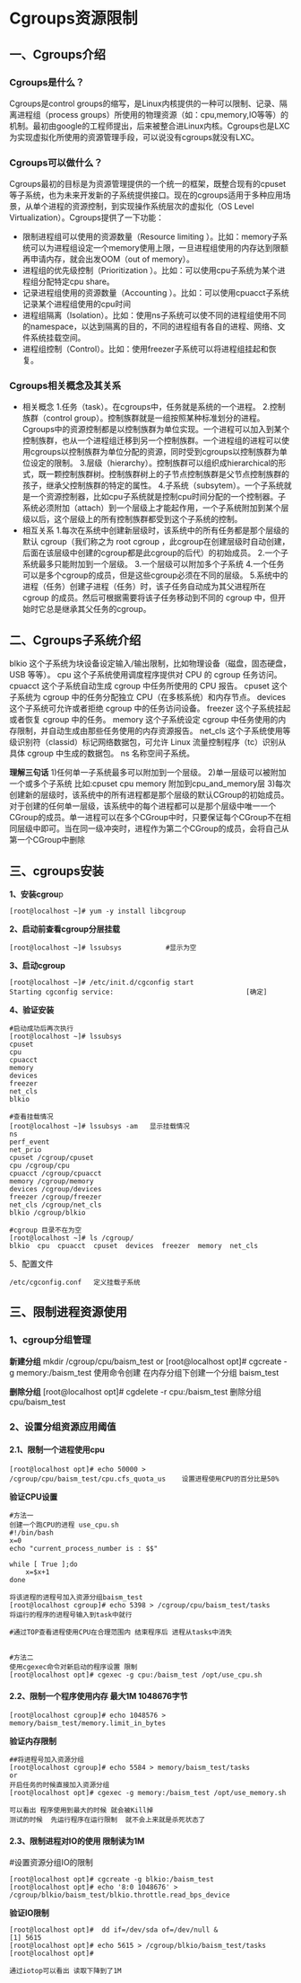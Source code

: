 # Cgroups资源限制

## 一、Cgroups介绍

### Cgroups是什么？

Cgroups是control groups的缩写，是Linux内核提供的一种可以限制、记录、隔离进程组（process groups）所使用的物理资源（如：cpu,memory,IO等等）的机制。最初由google的工程师提出，后来被整合进Linux内核。Cgroups也是LXC为实现虚拟化所使用的资源管理手段，可以说没有cgroups就没有LXC。

### Cgroups可以做什么？

Cgroups最初的目标是为资源管理提供的一个统一的框架，既整合现有的cpuset等子系统，也为未来开发新的子系统提供接口。现在的cgroups适用于多种应用场景，从单个进程的资源控制，到实现操作系统层次的虚拟化（OS Level Virtualization）。Cgroups提供了一下功能：

- 限制进程组可以使用的资源数量（Resource limiting ）。比如：memory子系统可以为进程组设定一个memory使用上限，一旦进程组使用的内存达到限额再申请内存，就会出发OOM（out of memory）。
- 进程组的优先级控制（Prioritization ）。比如：可以使用cpu子系统为某个进程组分配特定cpu share。
- 记录进程组使用的资源数量（Accounting ）。比如：可以使用cpuacct子系统记录某个进程组使用的cpu时间
- 进程组隔离（Isolation）。比如：使用ns子系统可以使不同的进程组使用不同的namespace，以达到隔离的目的，不同的进程组有各自的进程、网络、文件系统挂载空间。
- 进程组控制（Control）。比如：使用freezer子系统可以将进程组挂起和恢复。

### Cgroups相关概念及其关系

- 相关概念
  1.任务（task）。在cgroups中，任务就是系统的一个进程。
  2.控制族群（control group）。控制族群就是一组按照某种标准划分的进程。Cgroups中的资源控制都是以控制族群为单位实现。一个进程可以加入到某个控制族群，也从一个进程组迁移到另一个控制族群。一个进程组的进程可以使用cgroups以控制族群为单位分配的资源，同时受到cgroups以控制族群为单位设定的限制。
  3.层级（hierarchy）。控制族群可以组织成hierarchical的形式，既一颗控制族群树。控制族群树上的子节点控制族群是父节点控制族群的孩子，继承父控制族群的特定的属性。
  4.子系统（subsytem）。一个子系统就是一个资源控制器，比如cpu子系统就是控制cpu时间分配的一个控制器。子系统必须附加（attach）到一个层级上才能起作用，一个子系统附加到某个层级以后，这个层级上的所有控制族群都受到这个子系统的控制。
- 相互关系
  1.每次在系统中创建新层级时，该系统中的所有任务都是那个层级的默认 cgroup（我们称之为 root cgroup ，此cgroup在创建层级时自动创建，后面在该层级中创建的cgroup都是此cgroup的后代）的初始成员。
  2.一个子系统最多只能附加到一个层级。
  3.一个层级可以附加多个子系统
  4.一个任务可以是多个cgroup的成员，但是这些cgroup必须在不同的层级。
  5.系统中的进程（任务）创建子进程（任务）时，该子任务自动成为其父进程所在 cgroup 的成员。然后可根据需要将该子任务移动到不同的 cgroup 中，但开始时它总是继承其父任务的cgroup。

## 二、Cgroups子系统介绍

blkio 这个子系统为块设备设定输入/输出限制，比如物理设备（磁盘，固态硬盘，USB 等等）。
cpu 这个子系统使用调度程序提供对 CPU 的 cgroup 任务访问。
cpuacct 这个子系统自动生成 cgroup 中任务所使用的 CPU 报告。
cpuset 这个子系统为 cgroup 中的任务分配独立 CPU（在多核系统）和内存节点。
devices 这个子系统可允许或者拒绝 cgroup 中的任务访问设备。
freezer 这个子系统挂起或者恢复 cgroup 中的任务。
memory 这个子系统设定 cgroup 中任务使用的内存限制，并自动生成由那些任务使用的内存资源报告。
net_cls 这个子系统使用等级识别符（classid）标记网络数据包，可允许 Linux 流量控制程序（tc）识别从具体 cgroup 中生成的数据包。
ns 名称空间子系统。

**理解三句话**
1)任何单一子系统最多可以附加到一个层级。
2)单一层级可以被附加一个或多个子系统 比如:cpuset cpu memory 附加到cpu_and_memory层
3)每次创建新的层级时，该系统中的所有进程都是那个层级的默认CGroup的初始成员。对于创建的任何单一层级，该系统中的每个进程都可以是那个层级中唯一一个CGroup的成员。单一进程可以在多个CGroup中时，只要保证每个CGroup不在相同层级中即可。当在同一级冲突时，进程作为第二个CGroup的成员，会将自己从第一个CGroup中删除

## 三、cgroups安装

**1、安装cgrou**p

```
[root@localhost ~]# yum -y install libcgroup
```

**2、启动前查看cgroup分层挂载**

```
[root@localhost ~]# lssubsys           #显示为空
```

**3、启动cgroup**

```
[root@localhost ~]# /etc/init.d/cgconfig start
Starting cgconfig service:                                 [确定]
```

**4、验证安装**

```
#启动成功后再次执行
[root@localhost ~]# lssubsys
cpuset
cpu
cpuacct
memory
devices
freezer
net_cls
blkio

#查看挂载情况
[root@localhost ~]# lssubsys -am   显示挂载情况
ns
perf_event
net_prio
cpuset /cgroup/cpuset
cpu /cgroup/cpu
cpuacct /cgroup/cpuacct
memory /cgroup/memory
devices /cgroup/devices
freezer /cgroup/freezer
net_cls /cgroup/net_cls
blkio /cgroup/blkio

#cgroup 目录不在为空
[root@localhost ~]# ls /cgroup/
blkio  cpu  cpuacct  cpuset  devices  freezer  memory  net_cls
```

5、配置文件

```
/etc/cgconfig.conf   定义挂载子系统
```

## 三、限制进程资源使用

### 1、cgroup分组管理

**新建分组**
mkdir /cgroup/cpu/baism_test
or
[root@localhost opt]# cgcreate -g memory:/baism_test 使用命令创建 在内存分组下创建一个分组 baism_test

**删除分组**
[root@localhost opt]# cgdelete -r cpu:/baism_test 删除分组 cpu/baism_test

### 2、设置分组资源应用阈值

#### 2.1、限制一个进程使用cpu

```
[root@localhost opt]# echo 50000 > /cgroup/cpu/baism_test/cpu.cfs_quota_us    设置进程使用CPU的百分比是50%
```

**验证CPU设置**

```
#方法一
创建一个跑CPU的进程 use_cpu.sh
#!/bin/bash
x=0
echo "current_process_number is : $$"

while [ True ];do
    x=$x+1
done

将该进程的进程号加入资源分组baism_test
[root@localhost cgroup]# echo 5398 > /cgroup/cpu/baism_test/tasks     将运行的程序的进程号输入到task中就行   

#通过TOP查看进程使用CPU在合理范围内 结束程序后 进程从tasks中消失


#方法二 
使用cgexec命令对新启动的程序设置 限制
[root@localhost opt]# cgexec -g cpu:/baism_test /opt/use_cpu.sh
```

#### 2.2、限制一个程序使用内存 最大1M 1048676字节

```
[root@localhost cgroup]# echo 1048576 > memory/baism_test/memory.limit_in_bytes
```

**验证内存限制**

```
##将进程号加入资源分组
[root@localhost cgroup]# echo 5584 > memory/baism_test/tasks
or
开启任务的时候直接加入资源分组
[root@localhost opt]# cgexec -g memory:/baism_test /opt/use_memory.sh

可以看出 程序使用到最大的时候 就会被Kill掉
测试的时候  先运行程序在运行限制  就不会上来就是杀死状态了
```

#### 2.3、限制进程对IO的使用 限制读为1M

\#设置资源分组IO的限制

```
[root@localhost opt]# cgcreate -g blkio:/baism_test
[root@localhost opt]# echo '8:0 1048676' > /cgroup/blkio/baism_test/blkio.throttle.read_bps_device
```

**验证IO限制**

```
[root@localhost opt]#  dd if=/dev/sda of=/dev/null &
[1] 5615
[root@localhost opt]# echo 5615 > /cgroup/blkio/baism_test/tasks
[root@localhost opt]#

通过iotop可以看出 读取下降到了1M
```
